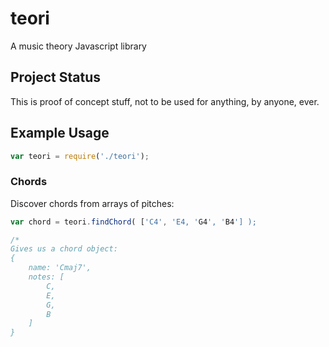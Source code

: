 # teori
A music theory Javascript library

## Project Status
This is proof of concept stuff, not to be used for anything, by anyone, ever.

## Example Usage

```javascript
var teori = require('./teori');
```

### Chords

Discover chords from arrays of pitches:

```javascript
var chord = teori.findChord( ['C4', 'E4, 'G4', 'B4'] );

/*
Gives us a chord object:
{
    name: 'Cmaj7',
    notes: [
        C,
        E,
        G,
        B
    ]
}
```

